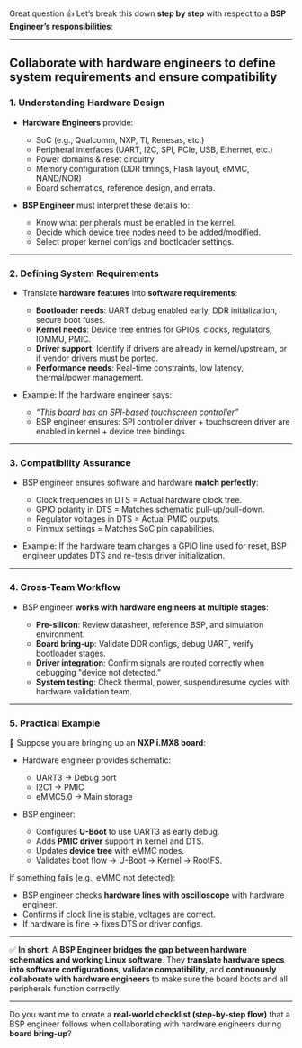 Great question 👍 Let’s break this down **step by step** with respect to a **BSP Engineer’s responsibilities**:

---

## **Collaborate with hardware engineers to define system requirements and ensure compatibility**

### 1. **Understanding Hardware Design**

* **Hardware Engineers** provide:

  * SoC (e.g., Qualcomm, NXP, TI, Renesas, etc.)
  * Peripheral interfaces (UART, I2C, SPI, PCIe, USB, Ethernet, etc.)
  * Power domains & reset circuitry
  * Memory configuration (DDR timings, Flash layout, eMMC, NAND/NOR)
  * Board schematics, reference design, and errata.
* **BSP Engineer** must interpret these details to:

  * Know what peripherals must be enabled in the kernel.
  * Decide which device tree nodes need to be added/modified.
  * Select proper kernel configs and bootloader settings.

---

### 2. **Defining System Requirements**

* Translate **hardware features** into **software requirements**:

  * **Bootloader needs**: UART debug enabled early, DDR initialization, secure boot fuses.
  * **Kernel needs**: Device tree entries for GPIOs, clocks, regulators, IOMMU, PMIC.
  * **Driver support**: Identify if drivers are already in kernel/upstream, or if vendor drivers must be ported.
  * **Performance needs**: Real-time constraints, low latency, thermal/power management.
* Example: If the hardware engineer says:

  * *“This board has an SPI-based touchscreen controller”*
  * BSP engineer ensures: SPI controller driver + touchscreen driver are enabled in kernel + device tree bindings.

---

### 3. **Compatibility Assurance**

* BSP engineer ensures software and hardware **match perfectly**:

  * Clock frequencies in DTS = Actual hardware clock tree.
  * GPIO polarity in DTS = Matches schematic pull-up/pull-down.
  * Regulator voltages in DTS = Actual PMIC outputs.
  * Pinmux settings = Matches SoC pin capabilities.
* Example: If the hardware team changes a GPIO line used for reset, BSP engineer updates DTS and re-tests driver initialization.

---

### 4. **Cross-Team Workflow**

* BSP engineer **works with hardware engineers at multiple stages**:

  * **Pre-silicon**: Review datasheet, reference BSP, and simulation environment.
  * **Board bring-up**: Validate DDR configs, debug UART, verify bootloader stages.
  * **Driver integration**: Confirm signals are routed correctly when debugging "device not detected."
  * **System testing**: Check thermal, power, suspend/resume cycles with hardware validation team.

---

### 5. **Practical Example**

📌 Suppose you are bringing up an **NXP i.MX8 board**:

* Hardware engineer provides schematic:

  * UART3 → Debug port
  * I2C1 → PMIC
  * eMMC5.0 → Main storage
* BSP engineer:

  * Configures **U-Boot** to use UART3 as early debug.
  * Adds **PMIC driver** support in kernel and DTS.
  * Updates **device tree** with eMMC nodes.
  * Validates boot flow → U-Boot → Kernel → RootFS.

If something fails (e.g., eMMC not detected):

* BSP engineer checks **hardware lines with oscilloscope** with hardware engineer.
* Confirms if clock line is stable, voltages are correct.
* If hardware is fine → fixes DTS or driver configs.

---

✅ **In short**:
A **BSP Engineer bridges the gap between hardware schematics and working Linux software**. They **translate hardware specs into software configurations**, **validate compatibility**, and **continuously collaborate with hardware engineers** to make sure the board boots and all peripherals function correctly.

---

Do you want me to create a **real-world checklist (step-by-step flow)** that a BSP engineer follows when collaborating with hardware engineers during **board bring-up**?
